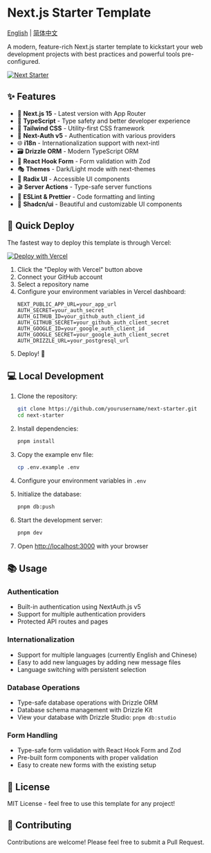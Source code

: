 # Next.js Starter Template

[English](./README.md) | [简体中文](./README.zh-CN.md)

A modern, feature-rich Next.js starter template to kickstart your web development projects with best practices and powerful tools pre-configured.

[![Next Starter](./public/og.png)](https://next-starter.przeblysk.com/)

## ✨ Features

- 🚀 **Next.js 15** - Latest version with App Router
- 💎 **TypeScript** - Type safety and better developer experience
- 🎨 **Tailwind CSS** - Utility-first CSS framework
- 🔐 **Next-Auth v5** - Authentication with various providers
- 🌐 **i18n** - Internationalization support with next-intl
- 🗃️ **Drizzle ORM** - Modern TypeScript ORM
- 🎯 **React Hook Form** - Form validation with Zod
- 🎭 **Themes** - Dark/Light mode with next-themes
- 🧩 **Radix UI** - Accessible UI components
- 🎬 **Server Actions** - Type-safe server functions
- 📏 **ESLint & Prettier** - Code formatting and linting
- 🎁 **Shadcn/ui** - Beautiful and customizable UI components

## 🚀 Quick Deploy

The fastest way to deploy this template is through Vercel:

[![Deploy with Vercel](https://vercel.com/button)](https://vercel.com/new/clone?repository-url=https://github.com/yourusername/next-starter)

1. Click the "Deploy with Vercel" button above
2. Connect your GitHub account
3. Select a repository name
4. Configure your environment variables in Vercel dashboard:
   ```env
   NEXT_PUBLIC_APP_URL=your_app_url
   AUTH_SECRET=your_auth_secret
   AUTH_GITHUB_ID=your_github_auth_client_id
   AUTH_GITHUB_SECRET=your_github_auth_client_secret
   AUTH_GOOGLE_ID=your_google_auth_client_id
   AUTH_GOOGLE_SECRET=your_google_auth_client_secret
   AUTH_DRIZZLE_URL=your_postgresql_url
   ```
5. Deploy! 🎉

## 💻 Local Development

1. Clone the repository:

   ```bash
   git clone https://github.com/yourusername/next-starter.git
   cd next-starter
   ```

2. Install dependencies:

   ```bash
   pnpm install
   ```

3. Copy the example env file:

   ```bash
   cp .env.example .env
   ```

4. Configure your environment variables in `.env`

5. Initialize the database:

   ```bash
   pnpm db:push
   ```

6. Start the development server:

   ```bash
   pnpm dev
   ```

7. Open [http://localhost:3000](http://localhost:3000) with your browser

## 📚 Usage

### Authentication

- Built-in authentication using NextAuth.js v5
- Support for multiple authentication providers
- Protected API routes and pages

### Internationalization

- Support for multiple languages (currently English and Chinese)
- Easy to add new languages by adding new message files
- Language switching with persistent selection

### Database Operations

- Type-safe database operations with Drizzle ORM
- Database schema management with Drizzle Kit
- View your database with Drizzle Studio: `pnpm db:studio`

### Form Handling

- Type-safe form validation with React Hook Form and Zod
- Pre-built form components with proper validation
- Easy to create new forms with the existing setup

## 📝 License

MIT License - feel free to use this template for any project!

## 🤝 Contributing

Contributions are welcome! Please feel free to submit a Pull Request.
